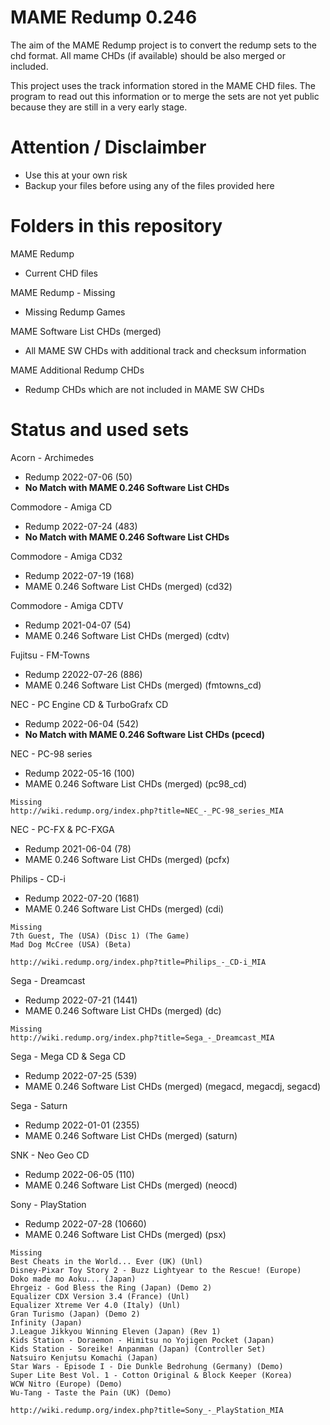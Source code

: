 # MAME Redump 0.246

The aim of the MAME Redump project is to convert the redump sets to the chd format. All mame CHDs (if available) should be also merged or included.

This project uses the track information stored in the MAME CHD files.
The program to read out this information or to merge the sets are not yet public because they are still in a very early stage.

# Attention / Disclaimber

- Use this at your own risk
- Backup your files before using any of the files provided here

# Folders in this repository

MAME Redump
- Current CHD files

MAME Redump - Missing 
- Missing Redump Games

MAME Software List CHDs (merged)
- All MAME SW CHDs with additional track and checksum information

MAME Additional Redump CHDs
- Redump CHDs which are not included in MAME SW CHDs

# Status and used sets

Acorn - Archimedes
- Redump 2022-07-06 (50)
- **No Match with MAME 0.246 Software List CHDs**

Commodore - Amiga CD
- Redump 2022-07-24 (483)
- **No Match with MAME 0.246 Software List CHDs**

Commodore - Amiga CD32
- Redump 2022-07-19 (168)
- MAME 0.246 Software List CHDs (merged) (cd32)

Commodore - Amiga CDTV
- Redump 2021-04-07 (54)
- MAME 0.246 Software List CHDs (merged) (cdtv)

Fujitsu - FM-Towns
- Redump 22022-07-26 (886)
- MAME 0.246 Software List CHDs (merged) (fmtowns_cd)

NEC - PC Engine CD & TurboGrafx CD
- Redump 2022-06-04 (542)
- **No Match with MAME 0.246 Software List CHDs (pcecd)**

NEC - PC-98 series
- Redump 2022-05-16 (100)
- MAME 0.246 Software List CHDs (merged) (pc98_cd)

```
Missing
http://wiki.redump.org/index.php?title=NEC_-_PC-98_series_MIA
```

NEC - PC-FX & PC-FXGA
- Redump 2021-06-04 (78)
- MAME 0.246 Software List CHDs (merged) (pcfx)

Philips - CD-i
- Redump 2022-07-20 (1681)
- MAME 0.246 Software List CHDs (merged) (cdi)

```
Missing
7th Guest, The (USA) (Disc 1) (The Game)
Mad Dog McCree (USA) (Beta)

http://wiki.redump.org/index.php?title=Philips_-_CD-i_MIA
```

Sega - Dreamcast 
- Redump 2022-07-21 (1441)
- MAME 0.246 Software List CHDs (merged) (dc)

```
Missing
http://wiki.redump.org/index.php?title=Sega_-_Dreamcast_MIA
```

Sega - Mega CD & Sega CD 
- Redump 2022-07-25 (539)
- MAME 0.246 Software List CHDs (merged) (megacd, megacdj, segacd)

Sega - Saturn
- Redump 2022-01-01 (2355)
- MAME 0.246 Software List CHDs (merged) (saturn)

SNK - Neo Geo CD
- Redump 2022-06-05 (110)
- MAME 0.246 Software List CHDs (merged) (neocd)

Sony - PlayStation
- Redump 2022-07-28 (10660)
- MAME 0.246 Software List CHDs (merged) (psx)

```
Missing
Best Cheats in the World... Ever (UK) (Unl)
Disney-Pixar Toy Story 2 - Buzz Lightyear to the Rescue! (Europe)
Doko made mo Aoku... (Japan)
Ehrgeiz - God Bless the Ring (Japan) (Demo 2)
Equalizer CDX Version 3.4 (France) (Unl)
Equalizer Xtreme Ver 4.0 (Italy) (Unl)
Gran Turismo (Japan) (Demo 2)
Infinity (Japan)
J.League Jikkyou Winning Eleven (Japan) (Rev 1)
Kids Station - Doraemon - Himitsu no Yojigen Pocket (Japan)
Kids Station - Soreike! Anpanman (Japan) (Controller Set)
Natsuiro Kenjutsu Komachi (Japan)
Star Wars - Episode I - Die Dunkle Bedrohung (Germany) (Demo)
Super Lite Best Vol. 1 - Cotton Original & Block Keeper (Korea)
WCW Nitro (Europe) (Demo)
Wu-Tang - Taste the Pain (UK) (Demo)

http://wiki.redump.org/index.php?title=Sony_-_PlayStation_MIA
```